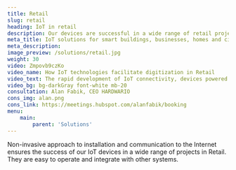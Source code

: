 ```yaml
---
title: Retail
slug: retail
heading: IoT in retail
description: Our devices are successful in a wide range of retail projects.
meta_title: IoT solutions for smart buildings, businesses, homes and cities
meta_description: 
image_preview: /solutions/retail.jpg
weight: 30
video: Zmpovb9czKo
video_name: How IoT technologies facilitate digitization in Retail
video_text: The rapid development of IoT connectivity, devices powered from battery for years, non-invasive approach and affordable prices today enable the rapid digitization of many industries. One of the most promising fields of use of IoT is undoubtedly retail.
video_bg: bg-darkGray font-white mb-20
consultation: Alan Fabik, CEO HARDWARIO
cons_img: alan.png
cons_link: https://meetings.hubspot.com/alanfabik/booking
menu:
    main:
        parent: 'Solutions'
---
```


Non-invasive approach to installation and communication to the Internet ensures the success of our IoT devices in a wide range of projects in Retail. They are easy to operate and integrate with other systems.